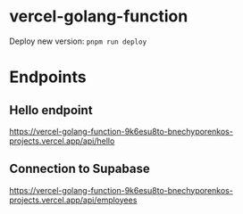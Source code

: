 # vercel-golang-function

Deploy new version: `pnpm run deploy`

# Endpoints 

## Hello endpoint 

https://vercel-golang-function-9k6esu8to-bnechyporenkos-projects.vercel.app/api/hello

## Connection to Supabase

https://vercel-golang-function-9k6esu8to-bnechyporenkos-projects.vercel.app/api/employees